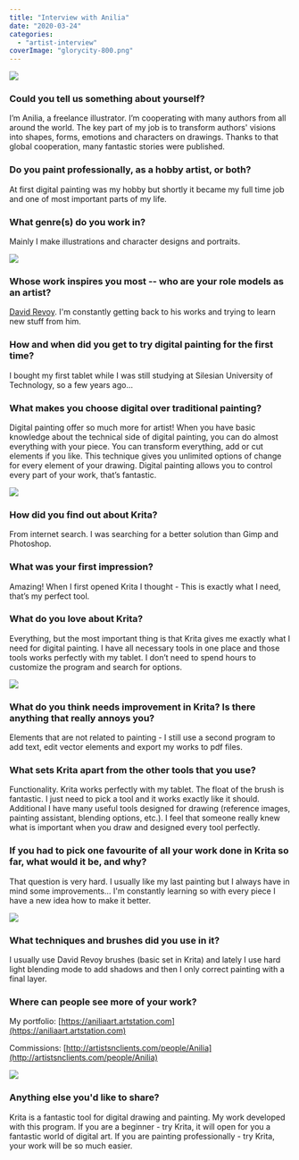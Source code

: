 ```yaml
---
title: "Interview with Anilia"
date: "2020-03-24"
categories: 
  - "artist-interview"
coverImage: "glorycity-800.png"
---
```


![](../images/glorycity-800.png)

### Could you tell us something about yourself?

I’m Anilia, a freelance illustrator. I’m cooperating with many authors from all around the world. The key part of my job is to transform authors' visions into shapes, forms, emotions and characters on drawings. Thanks to that global cooperation, many fantastic stories were published.

### Do you paint professionally, as a hobby artist, or both?

At first digital painting was my hobby but shortly it became my full time job and one of most important parts of my life.

### What genre(s) do you work in?

Mainly I make illustrations and character designs and portraits.

![](../images/mom-m-800.png)

### Whose work inspires you most -- who are your role models as an artist?

[David Revoy](https://www.davidrevoy.com/). I'm constantly getting back to his works and trying to learn new stuff from him.

### How and when did you get to try digital painting for the first time?

I bought my first tablet while I was still studying at Silesian University of Technology, so a few years ago...

### What makes you choose digital over traditional painting?

Digital painting offer so much more for artist! When you have basic knowledge about the technical side of digital painting, you can do almost everything with your piece. You can transform everything, add or cut elements if you like. This technique gives you unlimited options of change for every element of your drawing. Digital painting allows you to control every part of your work, that’s fantastic.

![](../images/dragon2-800.png)

### How did you find out about Krita?

From internet search. I was searching for a better solution than Gimp and Photoshop.

### What was your first impression?

Amazing! When I first opened Krita I thought - This is exactly what I need, that’s my perfect tool.

### What do you love about Krita?

Everything, but the most important thing is that Krita gives me exactly what I need for digital painting. I have all necessary tools in one place and those tools works perfectly with my tablet. I don’t need to spend hours to customize the program and search for options.

![](../images/horrorcity-800.png)

### What do you think needs improvement in Krita? Is there anything that really annoys you?

Elements that are not related to painting - I still use a second program to add text, edit vector elements and export my works to pdf files.

### What sets Krita apart from the other tools that you use?

Functionality. Krita works perfectly with my tablet. The float of the brush is fantastic. I just need to pick a tool and it works exactly like it should. Additional I have many useful tools designed for drawing (reference images, painting assistant, blending options, etc.). I feel that someone really knew what is important when you draw and designed every tool perfectly.

### If you had to pick one favourite of all your work done in Krita so far, what would it be, and why?

That question is very hard. I usually like my last painting but I always have in mind some improvements… I'm constantly learning so with every piece I have a new idea how to make it better.

![](../images/VNEm-800.png)

### What techniques and brushes did you use in it?

I usually use David Revoy brushes (basic set in Krita) and lately I use hard light blending mode to add shadows and then I only correct painting with a final layer.

### Where can people see more of your work?

My portfolio: [https://aniliaart.artstation.com](https://aniliaart.artstation.com)

Commissions: [http://artistsnclients.com/people/Anilia](http://artistsnclients.com/people/Anilia)

![](../images/Phoenix-end2-800.png)

### Anything else you'd like to share?

Krita is a fantastic tool for digital drawing and painting. My work developed with this program. If you are a beginner - try Krita, it will open for you a fantastic world of digital art. If you are painting professionally - try Krita, your work will be so much easier.
